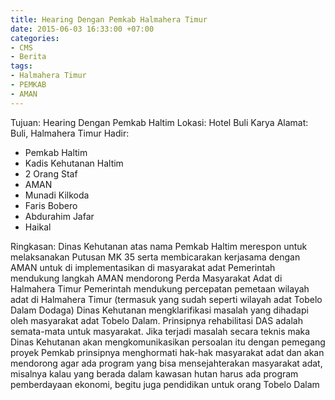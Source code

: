 ```yaml
---
title: Hearing Dengan Pemkab Halmahera Timur
date: 2015-06-03 16:33:00 +07:00
categories:
- CMS
- Berita
tags:
- Halmahera Timur
- PEMKAB
- AMAN
---
```


Tujuan: Hearing Dengan Pemkab Haltim
Lokasi: Hotel Buli Karya
Alamat: Buli, Halmahera Timur
Hadir:
- Pemkab Haltim
- Kadis Kehutanan Haltim
- 2 Orang Staf
- AMAN
- Munadi Kilkoda
- Faris Bobero
- Abdurahim Jafar
- Haikal

Ringkasan:
Dinas Kehutanan atas nama Pemkab Haltim merespon untuk melaksanakan Putusan MK 35 serta membicarakan kerjasama dengan AMAN untuk di implementasikan di masyarakat adat
Pemerintah mendukung langkah AMAN mendorong Perda Masyarakat Adat di Halmahera Timur
Pemerintah mendukung percepatan pemetaan wilayah adat di Halmahera Timur (termasuk yang sudah seperti wilayah adat Tobelo Dalam Dodaga)
Dinas Kehutanan mengklarifikasi masalah yang dihadapi oleh masyarakat adat Tobelo Dalam. Prinsipnya rehabilitasi DAS adalah semata-mata untuk masyarakat. Jika terjadi masalah secara teknis maka Dinas Kehutanan akan mengkomunikasikan persoalan itu dengan pemegang proyek
Pemkab prinsipnya menghormati hak-hak masyarakat adat dan akan mendorong agar ada program yang bisa mensejahterakan masyarakat adat, misalnya kalau yang berada dalam kawasan hutan harus ada program pemberdayaan ekonomi, begitu juga pendidikan untuk orang Tobelo Dalam